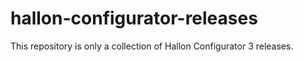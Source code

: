 # hallon-configurator-releases
This repository is only a collection of Hallon Configurator 3 releases.
